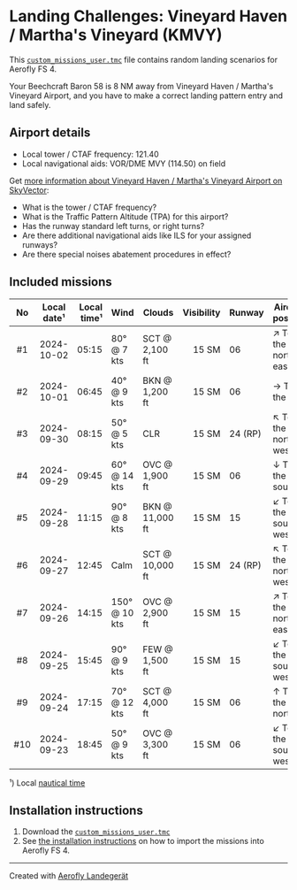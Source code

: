 # Landing Challenges: Vineyard Haven / Martha's Vineyard (KMVY)

This [`custom_missions_user.tmc`](./custom_missions_user.tmc) file contains random landing scenarios for Aerofly FS 4.

Your Beechcraft Baron 58 is 8 NM away from Vineyard Haven / Martha's Vineyard Airport, and you have to make a correct landing pattern entry and land safely.

## Airport details

- Local tower / CTAF frequency: 121.40
- Local navigational aids: VOR/DME MVY (114.50) on field

Get [more information about Vineyard Haven / Martha's Vineyard Airport on SkyVector](https://skyvector.com/airport/KMVY):

- What is the tower / CTAF frequency?
- What is the Traffic Pattern Altitude (TPA) for this airport?
- Has the runway standard left turns, or right turns?
- Are there additional navigational aids like ILS for your assigned runways?
- Are there special noises abatement procedures in effect?

## Included missions

| No  | Local date¹ | Local time¹ | Wind          | Clouds          | Visibility | Runway   | Aircraft position   |
| :-: | ----------- | ----------: | ------------- | --------------- | ---------: | -------- | ------------------- |
| #1  |  2024-10-02 |       05:15 |  80° @  7 kts | SCT @  2,100 ft |      15 SM | 06       | ↗ To the north-east |
| #2  |  2024-10-01 |       06:45 |  40° @  9 kts | BKN @  1,200 ft |      15 SM | 06       | → To the east       |
| #3  |  2024-09-30 |       08:15 |  50° @  5 kts | CLR             |      15 SM | 24 (RP)  | ↖ To the north-west |
| #4  |  2024-09-29 |       09:45 |  60° @ 14 kts | OVC @  1,900 ft |      15 SM | 06       | ↓ To the south      |
| #5  |  2024-09-28 |       11:15 |  90° @  8 kts | BKN @ 11,000 ft |      15 SM | 15       | ↙ To the south-west |
| #6  |  2024-09-27 |       12:45 | Calm          | SCT @ 10,000 ft |      15 SM | 24 (RP)  | ↖ To the north-west |
| #7  |  2024-09-26 |       14:15 | 150° @ 10 kts | OVC @  2,900 ft |      15 SM | 15       | ↗ To the north-east |
| #8  |  2024-09-25 |       15:45 |  90° @  9 kts | FEW @  1,500 ft |      15 SM | 15       | ↙ To the south-west |
| #9  |  2024-09-24 |       17:15 |  70° @ 12 kts | SCT @  4,000 ft |      15 SM | 06       | ↑ To the north      |
| #10 |  2024-09-23 |       18:45 |  50° @  9 kts | OVC @  3,300 ft |      15 SM | 06       | ↙ To the south-west |

¹) Local [nautical time](https://en.wikipedia.org/wiki/Nautical_time)

## Installation instructions

1. Download the [`custom_missions_user.tmc`](./custom_missions_user.tmc)
2. See [the installation instructions](https://fboes.github.io/aerofly-missions/docs/generic-installation.html) on how to import the missions into Aerofly FS 4.

---

Created with [Aerofly Landegerät](https://github.com/fboes/aerofly-patterns)
